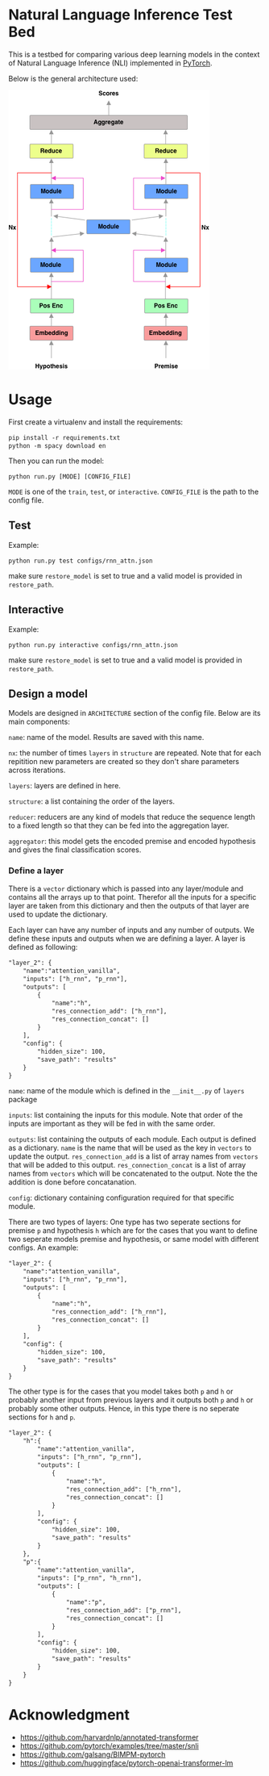 # Natural Language Inference Test Bed
This is a testbed for comparing various deep learning models in the context of Natural Language Inference (NLI) implemented in [PyTorch](http://pytorch.org).

Below is the general architecture used:

![Natural Language Inference](assets/nli_test_bed_arch.png)

# Usage

First create a virtualenv and install the requirements:

    pip install -r requirements.txt
    python -m spacy download en

Then you can run the model:

    python run.py [MODE] [CONFIG_FILE]

`MODE` is one of the `train`, `test`, or `interactive`. `CONFIG_FILE` is the path to the config file.

## Test
Example:

    python run.py test configs/rnn_attn.json

make sure `restore_model` is set to true and a valid model is provided in `restore_path`.

## Interactive
Example:

    python run.py interactive configs/rnn_attn.json

make sure `restore_model` is set to true and a valid model is provided in `restore_path`.


## Design a model
Models are designed in `ARCHITECTURE` section of the config file. Below are its main components:

`name`: name of the model. Results are saved with this name.

`nx`: the number of times `layers` in `structure` are repeated. Note that for each repitition new parameters are created so they don't share parameters across iterations.

`layers`: layers are defined in here.

`structure`: a list containing the order of the layers.

`reducer`: reducers are any kind of models that reduce the sequence length to a fixed length so that they can be fed into the aggregation layer.

`aggregator`: this model gets the encoded premise and encoded hypothesis and gives the final classification scores.

### Define a layer
There is a `vector` dictionary which is passed into any layer/module and contains all the arrays up to that point. Therefor all the inputs for a specific layer are taken from this dictionary and then the outputs of that layer are used to update the dictionary.

Each layer can have any number of inputs and any number of outputs. We define these inputs and outputs when we are defining a layer.
A layer is defined as following:
```
"layer_2": {
    "name":"attention_vanilla",
    "inputs": ["h_rnn", "p_rnn"],
    "outputs": [
        {
            "name":"h",
            "res_connection_add": ["h_rnn"],
            "res_connection_concat": []
        }
    ],
    "config": {
        "hidden_size": 100,
        "save_path": "results"
    }
}
```

`name`: name of the module which is defined in the `__init__.py` of `layers` package

`inputs`: list containing the inputs for this module. Note that order of the inputs are important as they will be fed in with the same order.

`outputs`: list containing the outputs of each module. Each output is defined as a dictionary. `name` is the name that will be used as the key in `vectors` to update the output. `res_connection_add` is a list of array names from `vectors` that will be added to this output. `res_connection_concat` is a list of array names from `vectors` which will be concatenated to the output. Note the the addition is done before concatanation.

`config`: dictionary containing configuration required for that specific module.



There are two types of layers: 
One type has two seperate sections for premise `p` and hypothesis `h` which are for the cases that you want to define two seperate models premise and hypothesis, or same model with different configs. An example:

```
"layer_2": {
    "name":"attention_vanilla",
    "inputs": ["h_rnn", "p_rnn"],
    "outputs": [
        {
            "name":"h",
            "res_connection_add": ["h_rnn"],
            "res_connection_concat": []
        }
    ],
    "config": {
        "hidden_size": 100,
        "save_path": "results"
    }
}
```

The other type is for the cases that you model takes both `p` and `h` or probably another input from previous layers and it outputs both `p` and `h` or probably some other outputs. Hence, in this type there is no seperate sections for `h` and `p`.

```
"layer_2": {
    "h":{
        "name":"attention_vanilla",
        "inputs": ["h_rnn", "p_rnn"],
        "outputs": [
            {
                "name":"h",
                "res_connection_add": ["h_rnn"],
                "res_connection_concat": []
            }
        ],
        "config": {
            "hidden_size": 100,
            "save_path": "results"
        }
    },
    "p":{
        "name":"attention_vanilla",
        "inputs": ["p_rnn", "h_rnn"],
        "outputs": [
            {
                "name":"p",
                "res_connection_add": ["p_rnn"],
                "res_connection_concat": []
            }
        ],
        "config": {
            "hidden_size": 100,
            "save_path": "results"
        }
    }
}
```



# Acknowledgment
- https://github.com/harvardnlp/annotated-transformer
- https://github.com/pytorch/examples/tree/master/snli
- https://github.com/galsang/BIMPM-pytorch
- https://github.com/huggingface/pytorch-openai-transformer-lm